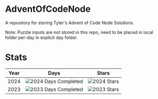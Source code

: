 # AdventOfCodeNode
A repository for storing Tyler's Advent of Code Node Solutions.

Note: Puzzle inputs are not stored in this repo, need to be placed in local folder per-day in explicit day folder.
# Stats

| Year  | Days | Stars |
| ------------- | ------------- | ------------- |
| 2024  | ![2024 Days Completed](https://img.shields.io/badge/days%20completed-14-red)  | ![2024 Stars](https://img.shields.io/badge/stars%20⭐-29-yellow) | 
| 2023  | ![2023 Days Completed](https://img.shields.io/badge/days%20completed-3-red)  | ![2023 Stars](https://img.shields.io/badge/stars%20⭐-6-yellow) |
